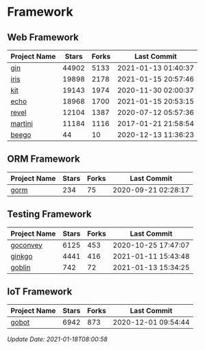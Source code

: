 # Framework

## Web Framework
| Project Name | Stars | Forks | Last Commit |
| ------------ | ----- | ----- | ----------- |
| [gin](https://github.com/gin-gonic/gin) | 44902 | 5133 | 2021-01-13 01:40:37 |
| [iris](https://github.com/kataras/iris) | 19898 | 2178 | 2021-01-15 20:57:46 |
| [kit](https://github.com/go-kit/kit) | 19143 | 1974 | 2020-11-30 02:00:37 |
| [echo](https://github.com/labstack/echo) | 18968 | 1700 | 2021-01-15 20:53:15 |
| [revel](https://github.com/revel/revel) | 12104 | 1387 | 2020-07-12 05:57:36 |
| [martini](https://github.com/go-martini/martini) | 11184 | 1116 | 2017-01-21 21:58:54 |
| [beego](https://github.com/astaxie/beego) | 44 | 10 | 2020-12-13 11:36:23 |

## ORM Framework
| Project Name | Stars | Forks | Last Commit |
| ------------ | ----- | ----- | ----------- |
| [gorm](https://github.com/jinzhu/gorm) | 234 | 75 | 2020-09-21 02:28:17 |

## Testing Framework
| Project Name | Stars | Forks | Last Commit |
| ------------ | ----- | ----- | ----------- |
| [goconvey](https://github.com/smartystreets/goconvey) | 6125 | 453 | 2020-10-25 17:47:07 |
| [ginkgo](https://github.com/onsi/ginkgo) | 4441 | 416 | 2021-01-11 15:43:48 |
| [goblin](https://github.com/franela/goblin) | 742 | 72 | 2021-01-13 15:34:25 |

## IoT Framework
| Project Name | Stars | Forks | Last Commit |
| ------------ | ----- | ----- | ----------- |
| [gobot](https://github.com/hybridgroup/gobot) | 6942 | 873 | 2020-12-01 09:54:44 |

*Update Date: 2021-01-18T08:00:58*